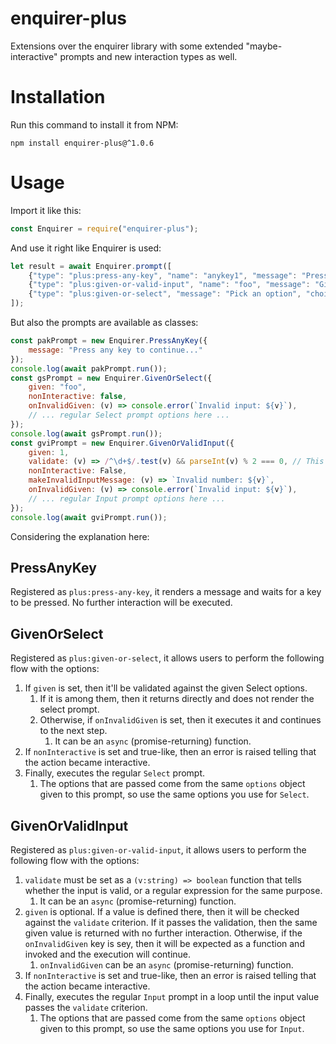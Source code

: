 # enquirer-plus
Extensions over the enquirer library with some extended "maybe-interactive" prompts and new interaction types as well.

# Installation
Run this command to install it from NPM:

```shell
npm install enquirer-plus@^1.0.6
```

# Usage
Import it like this:

```javascript
const Enquirer = require("enquirer-plus");
```

And use it right like Enquirer is used:

```javascript
let result = await Enquirer.prompt([
    {"type": "plus:press-any-key", "name": "anykey1", "message": "Press any key to start..."},
    {"type": "plus:given-or-valid-input", "name": "foo", "message": "Give an hexadecimal number", "makeInvalidInputMessage": (v) => `Invalid hex number: ${v}`, "validate": /^0x[a-fA-F0-9]+$/},
    {"type": "plus:given-or-select", "message": "Pick an option", "choices": ["A", "B", "C"]}
]);
```

But also the prompts are available as classes:

```javascript
const pakPrompt = new Enquirer.PressAnyKey({
    message: "Press any key to continue..."
});
console.log(await pakPrompt.run());
const gsPrompt = new Enquirer.GivenOrSelect({
    given: "foo",
    nonInteractive: false,
    onInvalidGiven: (v) => console.error(`Invalid input: ${v}`),
    // ... regular Select prompt options here ...
});
console.log(await gsPrompt.run());
const gviPrompt = new Enquirer.GivenOrValidInput({
    given: 1,
    validate: (v) => /^\d+$/.test(v) && parseInt(v) % 2 === 0, // This sample validates odd numbers
    nonInteractive: False,
    makeInvalidInputMessage: (v) => `Invalid number: ${v}`,
    onInvalidGiven: (v) => console.error(`Invalid input: ${v}`),
    // ... regular Input prompt options here ...
});
console.log(await gviPrompt.run());
```

Considering the explanation here:

## PressAnyKey
Registered as `plus:press-any-key`, it renders a message and waits for a key to be pressed. No further
interaction will be executed.

## GivenOrSelect
Registered as `plus:given-or-select`, it allows users to perform the following flow with the options:

1. If `given` is set, then it'll be validated against the given Select options.
   1. If it is among them, then it returns directly and does not render the select prompt.
   2. Otherwise, if `onInvalidGiven` is set, then it executes it and continues to the next step.
      1. It can be an `async` (promise-returning) function. 
2. If `nonInteractive` is set and true-like, then an error is raised telling that the action became interactive.
3. Finally, executes the regular `Select` prompt.
   1. The options that are passed come from the same `options` object given to this prompt, so use the same options
      you use for `Select`.

## GivenOrValidInput
Registered as `plus:given-or-valid-input`, it allows users to perform the following flow with the options:

1. `validate` must be set as a `(v:string) => boolean` function that tells whether the input is valid, or a regular
   expression for the same purpose.
   1. It can be an `async` (promise-returning) function.
2. `given` is optional. If a value is defined there, then it will be checked against the `validate` criterion. If
   it passes the validation, then the same given value is returned with no further interaction. Otherwise, if the
   `onInvalidGiven` key is sey, then it will be expected as a function and invoked and the execution will continue.
   1. `onInvalidGiven` can be an `async` (promise-returning) function.
3. If `nonInteractive` is set and true-like, then an error is raised telling that the action became interactive.
4. Finally, executes the regular `Input` prompt in a loop until the input value passes the `validate` criterion.
   1. The options that are passed come from the same `options` object given to this prompt, so use the same options
      you use for `Input`.
